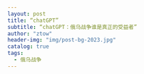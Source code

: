 ```yaml
---
layout: post
title: “chatGPT”
subtitle: “chatGPT：俄乌战争谁是真正的受益者”
author: "ztow"
header-img: "img/post-bg-2023.jpg"
catalog: true
tags:
  - 俄乌战争
---
```



